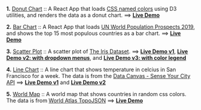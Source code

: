 **1.** [Donut Chart](https://github.com/whoinlee/dataViz_ReactD3/tree/donutchart) :: A React App that loads [CSS named colors](https://gist.githubusercontent.com/whoinlee/3000d2a926de7fb1697ba1fd5500af8e/raw/cssNamedColors.csv) using D3 utilities, and renders the data as a donut chart. ==> [**Live Demo**](https://modest-easley-dbd404.netlify.app/)

**2.** [Bar Chart](https://github.com/whoinlee/dataViz_ReactD3/tree/barchart) :: A React App that loads [UN World Population Prospects 2019](https://gist.githubusercontent.com/whoinlee/c1edf502cd2c7918ada32c63d43870f8/raw/UN_Population_2019.csv), and shows the top 15 most populous countries as a bar chart. ==> [**Live Demo**](https://sleepy-noyce-4e501a.netlify.app/)

**3.** [Scatter Plot](https://github.com/whoinlee/dataViz_ReactD3/tree/scatterplot) :: A scatter plot of [The Iris Dataset](https://gist.githubusercontent.com/whoinlee/90f6546b4b83d053c37d67aeaca66c78/raw/iris.csv). ==> [**Live Demo v1**](https://quizzical-payne-ff65d9.netlify.app/), [**Live Demo v2: with dropdown menus**](https://cranky-galileo-563f07.netlify.app/), and [**Live Demo v3: with color legend**](https://fervent-colden-b2f935.netlify.app/)

**4.** [Line Chart](https://github.com/whoinlee/dataViz_ReactD3/tree/linechart) :: A line chart that shows temperature in celcius in San Francisco for a week. The data is from the [Data Canvas - Sense Your City API](http://grayarea.org/initiative/data-canvas-sense-your-city) ==> [**Live Demo v1**](https://elegant-tereshkova-5816aa.netlify.app/) and [**Live Demo v2**](https://fervent-chandrasekhar-695ff0.netlify.app/)

**5.** [World Map](https://github.com/whoinlee/dataViz_ReactD3/tree/worldmap) :: A world map that shows countries in random css colors. The data is from [World Atlas TopoJSON](https://github.com/topojson/world-atlas) ==> [**Live Demo**](https://hopeful-clarke-05c8c7.netlify.app/)
